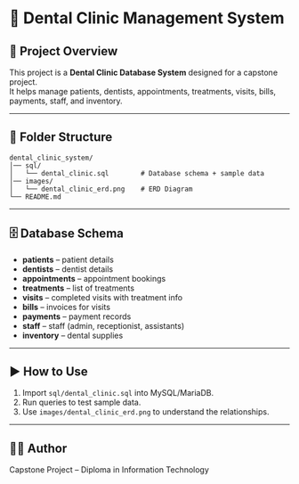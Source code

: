 # 🦷 Dental Clinic Management System

## 📌 Project Overview
This project is a **Dental Clinic Database System** designed for a capstone project.  
It helps manage patients, dentists, appointments, treatments, visits, bills, payments, staff, and inventory.

---

## 📂 Folder Structure
```
dental_clinic_system/
│── sql/
│   └── dental_clinic.sql        # Database schema + sample data
│── images/
│   └── dental_clinic_erd.png    # ERD Diagram
└── README.md
```

---

## 🗄️ Database Schema
- **patients** – patient details  
- **dentists** – dentist details  
- **appointments** – appointment bookings  
- **treatments** – list of treatments  
- **visits** – completed visits with treatment info  
- **bills** – invoices for visits  
- **payments** – payment records  
- **staff** – staff (admin, receptionist, assistants)  
- **inventory** – dental supplies  

---

## ▶️ How to Use
1. Import `sql/dental_clinic.sql` into MySQL/MariaDB.  
2. Run queries to test sample data.  
3. Use `images/dental_clinic_erd.png` to understand the relationships.  

---

## 👨‍💻 Author
Capstone Project – Diploma in Information Technology
